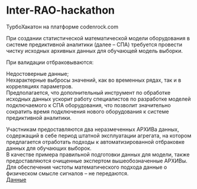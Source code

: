 # Inter-RAO-hackathon
ТурбоХакатон на платформе codenrock.com

При создании статистической математической модели оборудования в системе предиктивной аналитики (далее – СПА) требуется провести чистку исходных архивных данных для обучающей модель выборки. 

При валидации отбраковываются:

Недостоверные данные;  
Нехарактерные выбросы значений, как во временных рядах, так и в корреляциях параметров.  
Предполагается, что дополнительный инструмент по обработке исходных данных ускорит работу специалистов по разработке моделей подключаемого к СПА оборудования, что позволит значительно сократить время подключения нового оборудования к системе предиктивной аналитики.

Участникам предоставляются два неразмеченных АРХИВа данных, содержащий в себе период штатной эксплуатации агрегата, на котором предлагается отработать подходы к автоматизированной отбраковке данных для обучающих выборок.  
В качестве примера правильной подготовки данных для модели, также предоставляются очищенные экспертом вышеобозначенные АРХИВы.  
Для обеспечения чистоты математического подхода данные о физическом смысле сигналов – не передаются.  
[Данные](https://drive.google.com/drive/folders/1Tt9AQMcu7MNO5WWjxbOHYVWJUmFSTyoA?usp=sharing)
